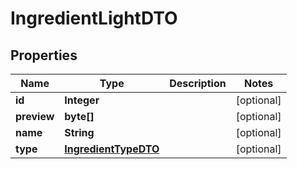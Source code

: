 

# IngredientLightDTO

## Properties

Name | Type | Description | Notes
------------ | ------------- | ------------- | -------------
**id** | **Integer** |  |  [optional]
**preview** | **byte[]** |  |  [optional]
**name** | **String** |  |  [optional]
**type** | [**IngredientTypeDTO**](IngredientTypeDTO.md) |  |  [optional]




